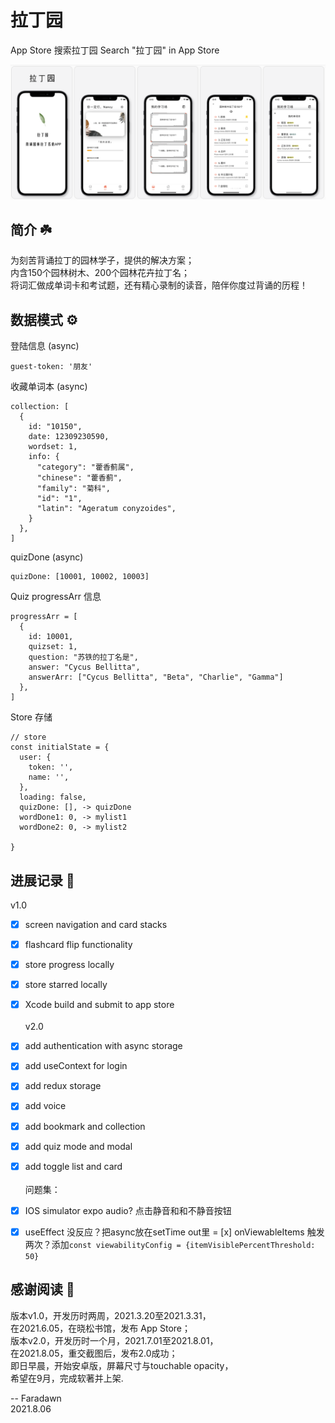 # 拉丁园
App Store 搜索拉丁园
Search "拉丁园" in App Store

![app screens](./assets/wallpaper/app-screen-new.png)

## 简介 ☘️
为刻苦背诵拉丁的园林学子，提供的解决方案；  
内含150个园林树木、200个园林花卉拉丁名；  
将词汇做成单词卡和考试题，还有精心录制的读音，陪伴你度过背诵的历程！  


## 数据模式 ⚙️
登陆信息 (async)
```
guest-token: '朋友'
```

收藏单词本 (async)
```
collection: [
  {
    id: "10150",
    date: 12309230590,
    wordset: 1,
    info: {
      "category": "藿香蓟属",
      "chinese": "藿香蓟",
      "family": "菊科",
      "id": "1",
      "latin": "Ageratum conyzoides",
    }
  },
]
```
quizDone (async)
```
quizDone: [10001, 10002, 10003]
```
Quiz progressArr 信息
```
progressArr = [
  {
    id: 10001,
    quizset: 1,
    question: "苏铁的拉丁名是",
    answer: "Cycus Bellitta",
    answerArr: ["Cycus Bellitta", "Beta", "Charlie", "Gamma"]
  },
]

```

Store 存储
```
// store
const initialState = {
  user: {
    token: '',
    name: '',
  },
  loading: false,
  quizDone: [], -> quizDone
  wordDone1: 0, -> mylist1
  wordDone2: 0, -> mylist2

} 
```


## 进展记录 📝 
v1.0
- [x] screen navigation and card stacks
- [x] flashcard flip functionality
- [x] store progress locally
- [x] store starred locally
- [x] Xcode build and submit to app store
<br></br>
v2.0
- [x] add authentication with async storage
- [x] add useContext for login
- [x] add redux storage
- [x] add voice
- [x] add bookmark and collection
- [x] add quiz mode and modal
- [x] add toggle list and card
<br></br>
问题集：
- [x] IOS simulator expo audio? 点击静音和和不静音按钮
- [x] useEffect 没反应？把async放在setTime out里
= [x] onViewableItems 触发两次？添加`const viewabilityConfig = {itemVisiblePercentThreshold: 50}`


## 感谢阅读 🎉
版本v1.0，开发历时两周，2021.3.20至2021.3.31，  
在2021.6.05，在晓松书馆，发布 App Store；  
版本v2.0，开发历时一个月，2021.7.01至2021.8.01，  
在2021.8.05，重交截图后，发布2.0成功；  
即日早晨，开始安卓版，屏幕尺寸与touchable opacity，  
希望在9月，完成软著并上架. 

-- Faradawn  
2021.8.06





